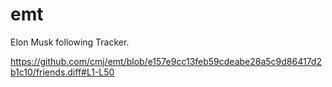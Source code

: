 # emt
Elon Musk following Tracker.

https://github.com/cmj/emt/blob/e157e9cc13feb59cdeabe28a5c9d86417d2b1c10/friends.diff#L1-L50
